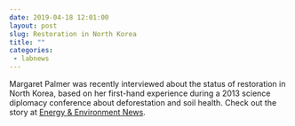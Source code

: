```yaml
---
date: 2019-04-18 12:01:00
layout: post
slug: Restoration in North Korea
title: ""
categories:
 - labnews
---
```


Margaret Palmer was recently interviewed about the status of restoration in North Korea, based on her first-hand experience during a 2013 science diplomacy conference about deforestation and soil health. Check out the story at [Energy & Environment News](https://www.eenews.net/stories/1060175327). 
